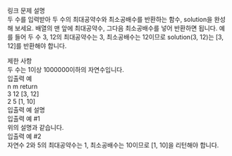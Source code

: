 <link href="https://programmers.co.kr/learn/courses/30/lessons/12940">링크</link>
문제 설명<br>
두 수를 입력받아 두 수의 최대공약수와 최소공배수를 반환하는 함수, solution을 완성해 보세요. 배열의 맨 앞에 최대공약수, 그다음 최소공배수를 넣어 반환하면 됩니다. 예를 들어 두 수 3, 12의 최대공약수는 3, 최소공배수는 12이므로 solution(3, 12)는 [3, 12]를 반환해야 합니다.

제한 사항<br>
두 수는 1이상 1000000이하의 자연수입니다.<br>
입출력 예<br>
n m return<br>
3 12 [3, 12]<br>
2 5 [1, 10]<br>
입출력 예 설명<br>
입출력 예 #1<br>
위의 설명과 같습니다.<br>
입출력 예 #2<br>
자연수 2와 5의 최대공약수는 1, 최소공배수는 10이므로 [1, 10]을 리턴해야 합니다.<br>
